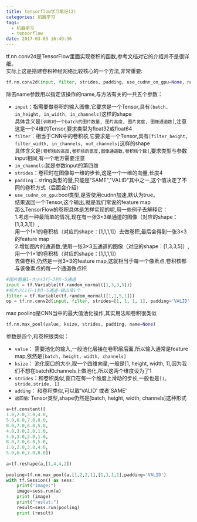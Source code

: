 ```yaml
---
title: tensorflow学习笔记(2)
categories: 机器学习
tags:
  - 机器学习
  - tensorflow
date: 2017-03-03 16:49:36
---
```


tf.nn.conv2d是TensorFlow里面实现卷积的函数,参考文档对它的介绍并不是很详细。   
实际上这是搭建卷积神经网络比较核心的一个方法,非常重要:   
```python 
tf.nn.conv2d(input, filter, strides, padding, use_cudnn_on_gpu=None, name=None)
```
除去name参数用以指定该操作的name,与方法有关的一共五个参数：  
* `input`：指需要做卷积的输入图像,它要求是一个Tensor,具有`[batch, in_height, in_width, in_channels]`这样的shape    
具体含义是`[训练时一个batch的图片数量, 图片高度, 图片宽度, 图像通道数]`,注意这是一个4维的Tensor,要求类型为float32或float64      
* `filter`：相当于CNN中的卷积核,它要求是一个Tensor,具有`[filter_height, filter_width, in_channels, out_channels]`这样的shape    
具体含义是`[卷积核的高度,卷积核的宽度,图像通道数,卷积核个数]`,要求类型与参数input相同,有一个地方需要注意  
* `in_channels`:就是参数input的第四维
* `strides`：卷积时在图像每一维的步长,这是一个一维的向量,长度4    
* `padding`：string类型的量,只能是"SAME","VALID"其中之一,这个值决定了不同的卷积方式（后面会介绍）  
* `use_cudnn_on_gpu`:bool类型,是否使用cudnn加速,默认为true。   
结果返回一个Tensor,这个输出,就是我们常说的feature map    
那么TensorFlow的卷积具体是怎样实现的呢,用一些例子去解释它：   
1.考虑一种最简单的情况,现在有一张3×3单通道的图像（对应的shape：[1,3,3,1]）,  
用一个1×1的卷积核（对应的shape：[1,1,1,1]）去做卷积,最后会得到一张3×3的feature map      
2.增加图片的通道数,使用一张3×3五通道的图像（对应的shape：[1,3,3,5]）,用一个1×1的卷积核（对应的shape：[1,1,1,1]）   
去做卷积,仍然是一张3×3的feature map,这就相当于每一个像素点,卷积核都与该像素点的每一个通道做点积     
```python
#图片数量1-大小(3行-3列)-5通道
input = tf.Variable(tf.random_normal([1,3,3,5]))  
#核大小(1行-1列)-5通道-输出值1个
filter = tf.Variable(tf.random_normal([1,1,5,1])) 
op = tf.nn.conv2d(input, filter, strides=[1, 1, 1, 1], padding='VALID')  
```


max pooling是CNN当中的最大值池化操作,其实用法和卷积很类似 
```python
tf.nn.max_pool(value, ksize, strides, padding, name=None)
```
参数是四个,和卷积很类似：
* `value`： 需要池化的输入,一般池化层接在卷积层后面,所以输入通常是feature map,依然是`[batch, height, width, channels]`   
* `ksize`： 池化窗口的大小,取一个四维向量,一般是[1, height, width, 1],因为我们不想在batch和channels上做池化,所以这两个维度设为了1  
* `strides`：和卷积类似,窗口在每一个维度上滑动的步长,一般也是`[1, stride,stride, 1]`
* `adding`： 和卷积类似,可以取'VALID' 或者'SAME'  
* `返回值`:  Tensor类型,shape仍然是[batch, height, width, channels]这种形式  


```python
a=tf.constant([
1.0,2.0,3.0,4.0,  
5.0,6.0,7.0,8.0,  
8.0,7.0,6.0,5.0,  
4.0,3.0,2.0,1.0,  
4.0,3.0,2.0,1.0,  
8.0,7.0,6.0,5.0,  
1.0,2.0,3.0,4.0,  
5.0,6.0,7.0,8.0])  
                  
a=tf.reshape(a,[1,4,4,2])  
  
pooling=tf.nn.max_pool(a,[1,2,2,1],[1,1,1,1],padding='VALID')  
with tf.Session() as sess:  
    print("image:")  
    image=sess.run(a)  
    print (image)  
    print("reslut:")  
    result=sess.run(pooling)  
    print (result)  
```